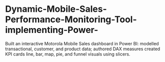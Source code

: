 # Dynamic-Mobile-Sales-Performance-Monitoring-Tool-implementing-Power-
Built an interactive Motorola Mobile Sales dashboard in Power BI: modelled transactional, customer, and product data; authored DAX measures created KPI cards line, bar, map, pie, and funnel visuals using slicers.

